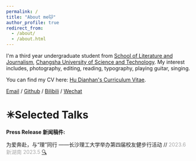 ```yaml
---
permalink: /
title: "About me🐱"
author_profile: true
redirect_from: 
  - /about/
  - /about.html
---
```


I'm a third year undergraduate student from [School of Literature and Journalism](https://www.csust.edu.cn/wfxy/index.htm), [Changsha University of Science and Technology](https://www.csust.edu.cn/). My interest includes, photography, editing, reading, typography, playing guitar, singing.

You can find my CV here: [Hu Dianhan's Curriculum Vitae](../assets/Curriculum_Vitae.pdf).

[Email](mailto:1837105324@qq.com) / [Github](https://github.com/Rheahu816/Rheahu.github.io) / [Bilibili](https://space.bilibili.com/10709762?spm_id_from=333.1007.0.0) / [Wechat](../images/wechat.png)



✳Selected Talks
======

**Press Release 新闻稿件:**

为爱奔赴，与“理”同行 ——长沙理工大学举办第四届校友健步行活动 // <font color=DarkGray>2023.6 新湖南 2023.5 </font> 
[🔍](https://m.voc.com.cn/xhn/news/202305/18065259.html)
